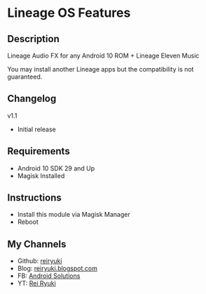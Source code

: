 # **Lineage OS Features**

## Description
Lineage Audio FX for any Android 10 ROM + Lineage Eleven Music

You may install another Lineage apps but the compatibility is not guaranteed.

## Changelog
v1.1
- Initial release

## Requirements
- Android 10 SDK 29 and Up
- Magisk Installed

## Instructions
- Install this module via Magisk Manager
- Reboot

## My Channels
- Github: [reiryuki](https://github.com/reiryuki)
- Blog: [reiryuki.blogspot.com](https://reiryuki.blogspot.com)
- FB: [Android Solutions](https://m.facebook.com/reiryukiandroidsolutions/?ref=bookmarks)
- YT: [Rei Ryuki](https://www.youtube.com/channel/UCAZBR3IAu-MSLwGXkZPYxag)


